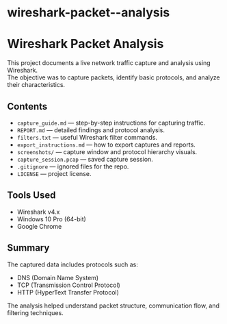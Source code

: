 # wireshark-packet--analysis
# Wireshark Packet Analysis

This project documents a live network traffic capture and analysis using Wireshark.  
The objective was to capture packets, identify basic protocols, and analyze their characteristics.

## Contents
- `capture_guide.md` — step-by-step instructions for capturing traffic.
- `REPORT.md` — detailed findings and protocol analysis.
- `filters.txt` — useful Wireshark filter commands.
- `export_instructions.md` — how to export captures and reports.
- `screenshots/` — capture window and protocol hierarchy visuals.
- `capture_session.pcap` — saved capture session.
- `.gitignore` — ignored files for the repo.
- `LICENSE` — project license.

## Tools Used
- Wireshark v4.x
- Windows 10 Pro (64-bit)
- Google Chrome

## Summary
The captured data includes protocols such as:
- DNS (Domain Name System)
- TCP (Transmission Control Protocol)
- HTTP (HyperText Transfer Protocol)

The analysis helped understand packet structure, communication flow, and filtering techniques.
